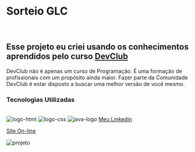 <h1>Sorteio GLC</h1>
<br>
<h2>Esse projeto eu criei usando os conhecimentos aprendidos pelo curso <a href="https://rodolfomori.com.br/devclub/">DevClub</a></h2>
<p>DevClub não é apenas um curso de Programação. É uma formação de profissionais com um propósito ainda maior. Fazer parte da Comunidade DevClub é estar disposto a buscar uma melhor versão de você mesmo.</p>

<h3>Tecnologias Utilizadas</h3>
<br>
<img src="https://img.shields.io/badge/HTML-239120?style=for-the-badge&logo=html5&logoColor=white" alt="logo-html"/>
<img src="https://img.shields.io/badge/CSS3-1572B6?style=for-the-badge&logo=css3&logoColor=white" alt="logo-css"/>
<img src="https://img.shields.io/badge/JavaScript-F7DF1E?style=for-the-badge&logo=javascript&logoColor=black" alt="java-logo"/>
<a href='https://www.linkedin.com/in/guilherme-link-corbellini-49686b264/'>Meu Linkedin</a>

<a href='https://sorteioglc.netlify.app/'>Site On-line</a>

<img src="https://github.com/GuilhermeLC23/Sorteio-GLC/blob/main/assets/img-projeto.png?raw=true" alt="projeto">
